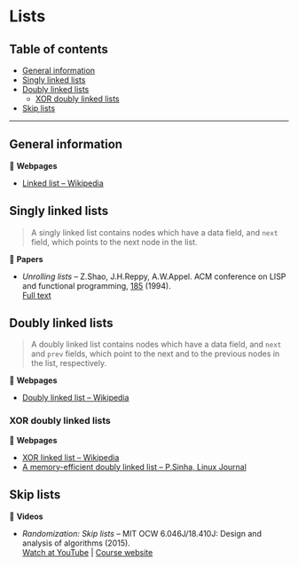# Lists

## Table of contents

* [General information](#general-information)
* [Singly linked lists](#singly-linked-lists)
* [Doubly linked lists](#doubly-linked-lists)
	* [XOR doubly linked lists](#xor-doubly-linked-lists)
* [Skip lists](#skip-lists)

---

## General information

:link: **Webpages**

* [Linked list &ndash; Wikipedia](https://en.wikipedia.org/wiki/Linked_list)

## Singly linked lists

> A singly linked list contains nodes which have a data field, and `next` field, which points to the next node in the list.

:page_facing_up: **Papers**

* *Unrolling lists* &ndash; Z.Shao, J.H.Reppy, A.W.Appel. ACM conference on LISP and functional programming, [185](https://doi.org/10.1145/182590.182453) (1994).\
[Full text](http://flint.cs.yale.edu/flint/publications/listrep.ps.gz)

## Doubly linked lists

> A doubly linked list contains nodes which have a data field, and `next` and `prev` fields, which point to the next and to the previous nodes in the list, respectively.

:link: **Webpages**

* [Doubly linked list &ndash; Wikipedia](https://en.wikipedia.org/wiki/Doubly_linked_list)

### XOR doubly linked lists

:link: **Webpages**

* [XOR linked list &ndash; Wikipedia](https://en.wikipedia.org/wiki/XOR_linked_list)
* [A memory-efficient doubly linked list &ndash; P.Sinha, Linux Journal](https://www.linuxjournal.com/article/6828)

## Skip lists

:movie_camera: **Videos**

* *Randomization: Skip lists* &ndash; MIT OCW 6.046J/18.410J: Design and analysis of algorithms (2015).\
[Watch at YouTube](https://www.youtube.com/watch?v=2g9OSRKJuzM) |
[Course website](https://ocw.mit.edu/courses/electrical-engineering-and-computer-science/6-046j-design-and-analysis-of-algorithms-spring-2015/)
